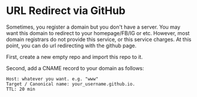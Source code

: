 # URL Redirect via GitHub
Sometimes, you register a domain but you don't have a server. You may want this domain to redirect to your homepage/FB/IG or etc. However, most domain registrars do not provide this service, or this service charges. At this point, you can do url redirecting with the github page.

First, create a new empty repo and import this repo to it.

Second, add a CNAME record to your domain as follows:
```
Host: whatever you want. e.g. "www"
Target / Canonical name: your_username.github.io.
TTL: 20 min
```
